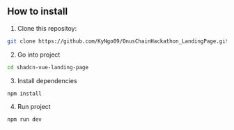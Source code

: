 ## How to install

1. Clone this repositoy:

```bash
git clone https://github.com/KyNgo09/OnusChainHackathon_LandingPage.git
```

2. Go into project

```bash
cd shadcn-vue-landing-page
```

3. Install dependencies

```bash
npm install
```

4. Run project

```bash
npm run dev
```
